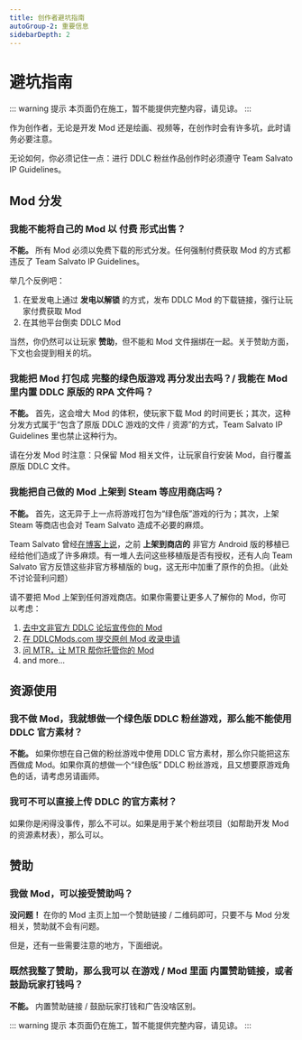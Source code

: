 ```yaml
---
title: 创作者避坑指南
autoGroup-2: 重要信息
sidebarDepth: 2
---
```


# 避坑指南

::: warning 提示
本页面仍在施工，暂不能提供完整内容，请见谅。
:::

作为创作者，无论是开发 Mod 还是绘画、视频等，在创作时会有许多坑，此时请务必要注意。

无论如何，你必须记住一点：进行 DDLC 粉丝作品创作时必须遵守 Team Salvato IP Guidelines。

## Mod 分发

### 我能不能将自己的 Mod 以 **付费** 形式出售？

**不能。** 所有 Mod 必须以免费下载的形式分发。任何强制付费获取 Mod 的方式都违反了 Team Salvato IP Guidelines。

举几个反例吧：

1. 在爱发电上通过 **发电以解锁** 的方式，发布 DDLC Mod 的下载链接，强行让玩家付费获取 Mod
1. 在其他平台倒卖 DDLC Mod

当然，你仍然可以让玩家 **赞助**，但不能和 Mod 文件捆绑在一起。关于赞助方面，下文也会提到相关的坑。

### 我能把 Mod 打包成 **完整的绿色版游戏** 再分发出去吗？/ 我能在 Mod 里内置 DDLC 原版的 RPA 文件吗？

**不能。** 首先，这会增大 Mod 的体积，使玩家下载 Mod 的时间更长；其次，这种分发方式属于“包含了原版 DDLC 游戏的文件 / 资源”的方式，Team Salvato IP Guidelines 里也禁止这种行为。

请在分发 Mod 时注意：只保留 Mod 相关文件，让玩家自行安装 Mod，自行覆盖原版 DDLC 文件。

### 我能把自己做的 Mod 上架到 Steam 等应用商店吗？

**不能。** 首先，这无异于上一点将游戏打包为“绿色版”游戏的行为；其次，上架 Steam 等商店也会对 Team Salvato 造成不必要的麻烦。

Team Salvato 曾经[在博客上说](http://teamsalvato.com/blog/regarding-ddlc-on-mobile-devices/)，之前 **上架到商店的** 非官方 Android 版的移植已经给他们造成了许多麻烦。有一堆人去问这些移植版是否有授权，还有人向 Team Salvato 官方反馈这些非官方移植版的 bug，这无形中加重了原作的负担。（此处不讨论营利问题）

请不要把 Mod 上架到任何游戏商店。如果你需要让更多人了解你的 Mod，你可以考虑：

1. [去中文非官方 DDLC 论坛宣传你的 Mod](https://discuss.ddlc.top/forum.php)
1. [在 DDLCMods.com 提交原创 Mod 收录申请](http://ddlcmods.com/mod-submission-form/)
1. [问 MTR，让 MTR 帮你托管你的 Mod](https://mtrcdn.tk)
1. and more...

## 资源使用

### 我不做 Mod，我就想做一个绿色版 DDLC 粉丝游戏，那么能不能使用 DDLC 官方素材？

**不能。** 如果你想在自己做的粉丝游戏中使用 DDLC 官方素材，那么你只能把这东西做成 Mod。如果你真的想做一个“绿色版” DDLC 粉丝游戏，且又想要原游戏角色的话，请考虑另请画师。

### 我可不可以直接上传 DDLC 的官方素材？

如果你是闲得没事传，那么不可以。如果是用于某个粉丝项目（如帮助开发 Mod 的资源素材表），那么可以。

<!-- ### 我做的东西和 DDLC 鸟关系也没有，但是我就是想用一下 DDLC 的 BGM，可以吗？

**不行。** 在这里，我先自我反省一下。

一般情况下， -->

## 赞助

### 我做 Mod，可以接受赞助吗？

**没问题！** 在你的 Mod 主页上加一个赞助链接 / 二维码即可，只要不与 Mod 分发相关，赞助就不会有问题。

但是，还有一些需要注意的地方，下面细说。

### 既然我整了赞助，那么我可以 **在游戏 / Mod 里面** 内置赞助链接，或者鼓励玩家打钱吗？

**不能。** 内置赞助链接 / 鼓励玩家打钱和广告没啥区别。

::: warning 提示
本页面仍在施工，暂不能提供完整内容，请见谅。
:::
